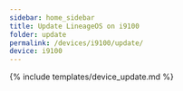 ```yaml
---
sidebar: home_sidebar
title: Update LineageOS on i9100
folder: update
permalink: /devices/i9100/update/
device: i9100
---
```

{% include templates/device_update.md %}
